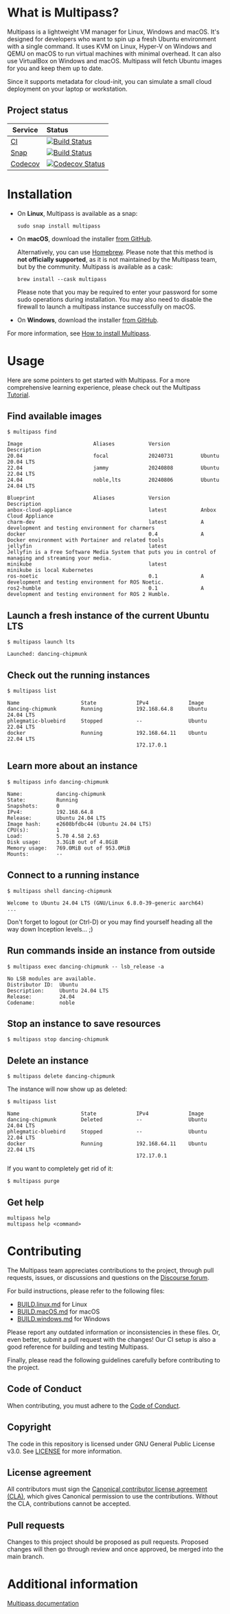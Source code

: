 # What is Multipass?

Multipass is a lightweight VM manager for Linux, Windows and macOS. It's designed for developers who want to spin up a
fresh Ubuntu environment with a single command. It uses KVM on Linux, Hyper-V on Windows and QEMU on macOS to run
virtual machines with minimal overhead. It can also use VirtualBox on Windows and macOS. Multipass will fetch Ubuntu
images for you and keep them up to date.

Since it supports metadata for cloud-init, you can simulate a small cloud deployment on your laptop or workstation.

## Project status

| Service                                              | Status                                          |
|------------------------------------------------------|:------------------------------------------------|
| [CI](https://github.com/canonical/multipass/actions) | [![Build Status][gha-image]][gha-url]           |
| [Snap](https://snapcraft.io/)                        | [![Build Status][snap-image]][snap-url]         |
| [Codecov](https://codecov.io/)                       | [![Codecov Status][codecov-image]][codecov-url] |

# Installation

* On **Linux**, Multipass is available as a snap:

  ```
  sudo snap install multipass
  ```

* On **macOS**, download the installer [from GitHub](https://github.com/canonical/multipass/releases).

  Alternatively, you can use [Homebrew](https://github.com/Homebrew/brew). Please note that this method is **not
  officially supported**, as it is not maintained by the Multipass team, but by the community. Multipass is available as
  a cask:

  ```
  brew install --cask multipass
  ```

  Please note that you may be required to enter your password for some sudo operations during installation. You may also
  need to disable the firewall to launch a multipass instance successfully on macOS.

* On **Windows**, download the installer [from GitHub](https://github.com/canonical/multipass/releases).

For more information, see [How to install Multipass](https://canonical.com/multipass/docs/install-multipass).

# Usage

Here are some pointers to get started with Multipass. For a more comprehensive learning experience, please check out the
Multipass [Tutorial](https://canonical.com/multipass/docs/tutorial).

## Find available images

```
$ multipass find

Image                       Aliases           Version          Description
20.04                       focal             20240731         Ubuntu 20.04 LTS
22.04                       jammy             20240808         Ubuntu 22.04 LTS
24.04                       noble,lts         20240806         Ubuntu 24.04 LTS

Blueprint                   Aliases           Version          Description
anbox-cloud-appliance                         latest           Anbox Cloud Appliance
charm-dev                                     latest           A development and testing environment for charmers
docker                                        0.4              A Docker environment with Portainer and related tools
jellyfin                                      latest           Jellyfin is a Free Software Media System that puts you in control of managing and streaming your media.
minikube                                      latest           minikube is local Kubernetes
ros-noetic                                    0.1              A development and testing environment for ROS Noetic.
ros2-humble                                   0.1              A development and testing environment for ROS 2 Humble.
```

## Launch a fresh instance of the current Ubuntu LTS

```
$ multipass launch lts

Launched: dancing-chipmunk
```

## Check out the running instances

```
$ multipass list

Name                    State             IPv4             Image
dancing-chipmunk        Running           192.168.64.8     Ubuntu 24.04 LTS
phlegmatic-bluebird     Stopped           --               Ubuntu 22.04 LTS
docker                  Running           192.168.64.11    Ubuntu 22.04 LTS
                                          172.17.0.1               
```

## Learn more about an instance

```
$ multipass info dancing-chipmunk

Name:           dancing-chipmunk
State:          Running
Snapshots:      0
IPv4:           192.168.64.8
Release:        Ubuntu 24.04 LTS
Image hash:     e2608bfdbc44 (Ubuntu 24.04 LTS)
CPU(s):         1
Load:           5.70 4.58 2.63
Disk usage:     3.3GiB out of 4.8GiB
Memory usage:   769.0MiB out of 953.0MiB
Mounts:         --
```

## Connect to a running instance

```
$ multipass shell dancing-chipmunk

Welcome to Ubuntu 24.04 LTS (GNU/Linux 6.8.0-39-generic aarch64)
...
```

Don't forget to logout (or Ctrl-D) or you may find yourself heading all the way down Inception levels... ;)

## Run commands inside an instance from outside

```
$ multipass exec dancing-chipmunk -- lsb_release -a

No LSB modules are available.
Distributor ID:  Ubuntu
Description:     Ubuntu 24.04 LTS
Release:         24.04
Codename:        noble
```

## Stop an instance to save resources

```
$ multipass stop dancing-chipmunk
```

## Delete an instance

```
$ multipass delete dancing-chipmunk
```

The instance will now show up as deleted:

```
$ multipass list

Name                    State             IPv4             Image
dancing-chipmunk        Deleted           --               Ubuntu 24.04 LTS
phlegmatic-bluebird     Stopped           --               Ubuntu 22.04 LTS
docker                  Running           192.168.64.11    Ubuntu 22.04 LTS
                                          172.17.0.1               
```

If you want to completely get rid of it:

```
$ multipass purge
```

## Get help

```
multipass help
multipass help <command>
```

# Contributing

The Multipass team appreciates contributions to the project, through pull requests, issues, or discussions and questions
on the [Discourse forum](https://discourse.ubuntu.com/c/multipass/21).

For build instructions, please refer to the following files:

- [BUILD.linux.md](BUILD.linux.md) for Linux
- [BUILD.macOS.md](BUILD.macOS.md) for macOS
- [BUILD.windows.md](BUILD.windows.md) for Windows

Please report any outdated information or inconsistencies in these files. Or, even better, submit a pull request with
the changes! Our CI setup is also a good reference for building and testing Multipass.

Finally, please read the following guidelines carefully before contributing to the project.

## Code of Conduct

When contributing, you must adhere to the [Code of Conduct](https://ubuntu.com/community/ethos/code-of-conduct).

## Copyright

The code in this repository is licensed under GNU General Public License v3.0.
See [LICENSE](https://github.com/canonical/multipass/blob/main/LICENSE) for more information.

## License agreement

All contributors must sign the [Canonical contributor license agreement (CLA)](https://ubuntu.com/legal/contributors),
which gives Canonical permission to use the contributions. Without the CLA, contributions cannot be accepted.

## Pull requests

Changes to this project should be proposed as pull requests. Proposed changes will then go through review and once
approved, be merged into the main branch.

# Additional information

[Multipass documentation](https://canonical.com/multipass/docs)

[gha-image]: https://github.com/canonical/multipass/workflows/Linux/badge.svg?branch=main

[gha-url]: https://github.com/canonical/multipass/actions?query=branch%3Amain+workflow%3ALinux

[snap-image]: https://snapcraft.io/multipass/badge.svg

[snap-url]: https://snapcraft.io/multipass

[codecov-image]: https://codecov.io/gh/canonical/multipass/branch/main/graph/badge.svg

[codecov-url]: https://codecov.io/gh/canonical/multipass
